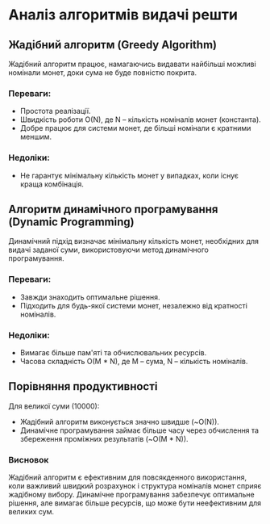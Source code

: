 # Аналіз алгоритмів видачі решти

## Жадібний алгоритм (Greedy Algorithm)
Жадібний алгоритм працює, намагаючись видавати найбільші можливі номінали монет, доки сума не буде повністю покрита.

### Переваги:
- Простота реалізації.
- Швидкість роботи O(N), де N – кількість номіналів монет (константа).
- Добре працює для системи монет, де більші номінали є кратними меншим.

### Недоліки:
- Не гарантує мінімальну кількість монет у випадках, коли існує краща комбінація.

## Алгоритм динамічного програмування (Dynamic Programming)
Динамічний підхід визначає мінімальну кількість монет, необхідних для видачі заданої суми, використовуючи метод динамічного програмування.

### Переваги:
- Завжди знаходить оптимальне рішення.
- Підходить для будь-якої системи монет, незалежно від кратності номіналів.

### Недоліки:
- Вимагає більше пам'яті та обчислювальних ресурсів.
- Часова складність O(M * N), де M – сума, N – кількість номіналів.

## Порівняння продуктивності
Для великої суми (10000):
- Жадібний алгоритм виконується значно швидше (~O(N)).
- Динамічне програмування займає більше часу через обчислення та збереження проміжних результатів (~O(M * N)).

### Висновок
Жадібний алгоритм є ефективним для повсякденного використання, коли важливий швидкий розрахунок і структура номіналів монет сприяє жадібному вибору. Динамічне програмування забезпечує оптимальне рішення, але вимагає більше ресурсів, що може бути неефективним для великих сум.

